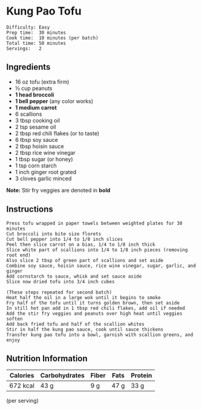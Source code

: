 # Kung Pao Tofu 

```
Difficulty: Easy
Prep time:  30 minutes
Cook time:  10 minutes (per batch)
Total time: 50 minutes
Servings:   2
```

## Ingredients

* 16 oz tofu (extra firm)
* ½ cup peanuts
* **1 head broccoli**
* **1 bell pepper** (any color works)
* **1 medium carrot**
* 6 scallions
* 3 tbsp cooking oil
* 2 tsp sesame oil
* 2 tbsp red chili flakes (or to taste)
* 6 tbsp soy sauce
* 2 tbsp hoisin sauce
* 2 tbsp rice wine vinegar
* 1 tbsp sugar (or honey)
* 1 tsp corn starch
* 1 inch ginger root grated
* 3 cloves garlic minced

**Note:** Stir fry veggies are denoted in **bold**

## Instructions

```
Press tofu wrapped in paper towels between weighted plates for 30 minutes
Cut broccoli into bite size florets
Cut bell pepper into 1/4 to 1/8 inch slices
Peel then slice carrot on a bias, 1/4 to 1/8 inch thick
Slice white part of scallions into 1/4 to 1/8 inch pieces (removing root end) 
Also slice 2 tbsp of green part of scallions and set aside
Combine soy sauce, hoisin sauce, rice wine vinegar, sugar, garlic, and ginger 
Add cornstarch to sauce, whisk and set sauce aside
Slice now dried tofu into 3/4 inch cubes 

(These steps repeated for second batch)
Heat half the oil in a large wok until it begins to smoke
Fry half of the tofu until it turns golden brown, then set aside
In still hot pan add in 1 tbsp red chili flakes, add oil if needed
Add the stir fry veggies and peanuts over high heat until veggies soften
Add back fried tofu and half of the scallion whites
Stir in half the kung pao sauce, cook until sauce thickens
Transfer kung pao tofu into a bowl, garnish with scallion greens, and enjoy
```

## Nutrition Information

| Calories | Carbohydrates | Fiber | Fats | Protein |
|----------|---------------|-------|------|---------|
| 672 kcal | 43 g          | 9 g   | 47 g | 33 g    |

(per serving)
